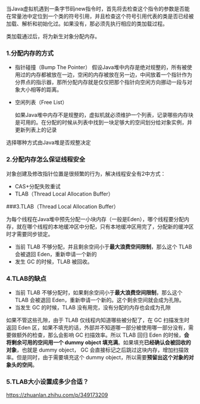 当Java虚拟机遇到一条字节码new指令时，首先将去检查这个指令的参数是否能在常量池中定位到一个类的符号引用，并且检查这个符号引用代表的类是否已经被加载、解析和初始化过。如果没有，那必须先执行相应的类加载过程。

类加载通过后，将为新生对象分配内存。

### 1.分配内存的方式

+ 指针碰撞（Bump The Pointer）
  假设Java堆中内存是绝对规整的，所有被使用过的内存都被放在一边，空闲的内存被放在另一边，中间放着一个指针作为分界点的指示器，那所分配内存就是仅仅把那个指针向空闲方向挪动一段与对象大小相等的距离。

+ 空闲列表（Free List）

  如果Java堆中内存不是规整的，虚拟机就必须维护一个列表，记录哪些内存块是可用的。在分配的时候从列表中找到一块足够大的空间划分给对象实例，并更新列表上的记录

选择哪种方式由Java堆是否规整决定

### 2.分配内存怎么保证线程安全

对象创建及修改指针位置是很频繁的行为，解决线程安全有2中方式：

+ CAS+分配失败重试
+ TLAB（Thread Local Allocation Buffer）

###3.TLAB（Thread Local Allocation Buffer）

为每个线程在Java堆中预先分配一小块内存（一般是Eden），哪个线程要分配内存，就在哪个线程的本地缓冲区中分配，只有本地缓冲区用完了，分配新的缓冲区时才需要同步锁定。

- 当前 TLAB 不够分配，并且剩余空间小于**最大浪费空间限制**，那么这个 TLAB 会被退回 Eden，重新申请一个新的
- 发生 GC 的时候，TLAB 被回收。

### 4.TLAB的缺点

- 当前 TLAB 不够分配时，如果剩余空间小于**最大浪费空间限制**，那么这个 TLAB 会被退回 Eden，重新申请一个新的。这个剩余空间就会成为孔隙。
- 当发生 GC 的时候，TLAB 没有用完，没有分配的内存也会成为孔隙

如果不管这些孔隙，由于 TLAB 仅线程内知道哪些被分配了，在 GC 扫描发生时返回 Eden 区，如果不填充的话，外部并不知道哪一部分被使用哪一部分没有，需要做额外的检查，那么会影响 GC 扫描效率。所以 TLAB 回归 Eden 的时候，**会将剩余可用的空间用一个 dummy object 填充满**。如果填充**已经确认会被回收的对象**，也就是 dummy object， GC 会直接标记之后跳过这块内存，增加扫描效率。但是同时，由于需要填充这个 dummy object，所以需要**预留出这个对象的对象头的空间**。

### 5.TLAB大小设置成多少合适？

https://zhuanlan.zhihu.com/p/349173209